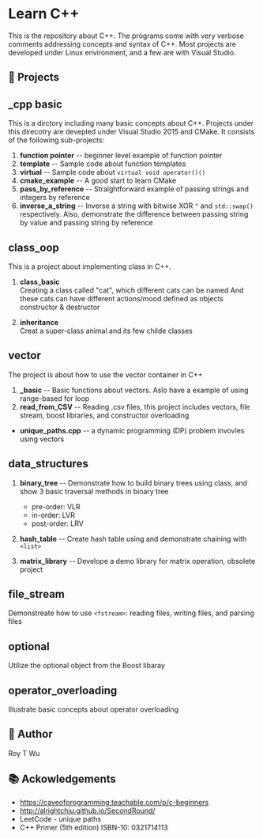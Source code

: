 # Learn C++
This is the repository about C++. The programs come with very verbose comments addressing concepts and syntax of C++. Most projects are developed under Linux environment, and a few are with Visual Studio.


💾 Projects
------------

## _cpp basic 
This is a dirctory including many basic concepts about C++. Projects under this direcotry are devepled under Visual Studio 2015 and CMake. It consists of the following sub-projects: 

1. **function pointer** -- beginner level example of function pointer
2. **template** -- Sample code about function templates
3. **virtual** -- Sample code about `virtual void operator()()`
4. **cmake_example** -- A good start to learn CMake
5. **pass_by_reference** -- Straightforward example of passing strings and integers by reference 
6. **inverse_a_string** -- Inverse a string with bitwise XOR `^` and `std::swap()` respectively. Also, demonstrate the difference between passing string by value and passing string by reference	  

## class_oop
This is a project about implementing class in C++. 
 
1. **class_basic**  
  Creating a class called "cat", which different cats can be named
  And these cats can have different actions/mood defined as objects
  constructor & destructor
   
2. **inheritance**  
   Creat a super-class animal and its few childe classes
	
## vector
The project is about how to use the vector container in C++
1. **_basic** -- Basic functions about vectors. Aslo have a example of using range-based for loop
2. **read_from_CSV** -- Reading .csv files, this project includes vectors, file stream, boost libraries, and constructor overloading
- **unique_paths.cpp** -- a dynamic programming (DP) problem invovles using vectors

##  data_structures 
1. **binary_tree** --   Demonstrate how to build binary trees using class, and show 3 basic traversal methods in binary tree
   - pre-order: VLR  
   - in-order: LVR
   - post-order: LRV

2. **hash_table** -- Create hash table using <vector> and demonstrate chaining with `<list>`

3. **matrix_library** -- Develope a demo library for matrix operation, obsolete project   

	
## file_stream
Demonstreate how to use `<fstream>`: reading files, writing files, and parsing files  


## optional
Utilize the optional object from the Boost libaray

## operator_overloading
Illustrate basic concepts about operator overloading   

🤖 Author 
------
Roy T Wu
   
    

📚 Ackowledgements
---------------
- https://caveofprogramming.teachable.com/p/c-beginners  
- http://alrightchiu.github.io/SecondRound/
- LeetCode - unique paths
- C++ Primer (5th edition) ISBN-10: 0321714113
